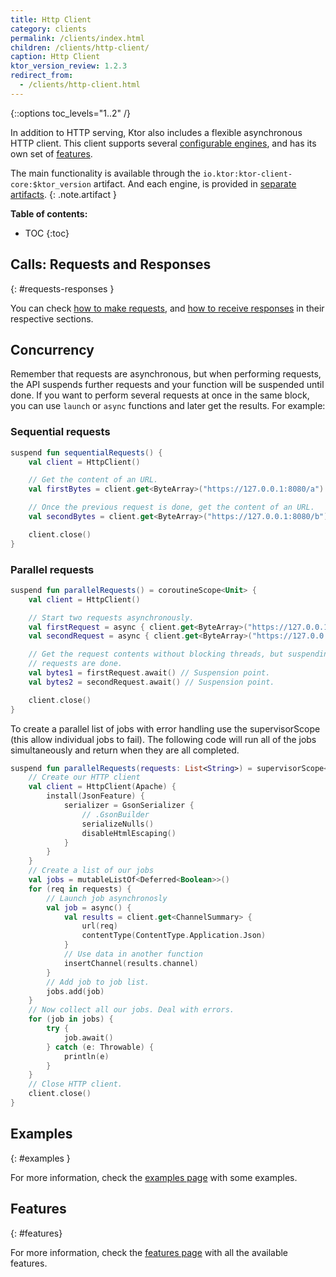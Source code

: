 ```yaml
---
title: Http Client
category: clients
permalink: /clients/index.html
children: /clients/http-client/
caption: Http Client
ktor_version_review: 1.2.3
redirect_from:
  - /clients/http-client.html
---
```


{::options toc_levels="1..2" /}

In addition to HTTP serving, Ktor also includes a flexible asynchronous HTTP client.
This client supports several [configurable engines](/clients/http-client/engines.html), and has its own set of [features](/clients/http-client/features.html).

The main functionality is available through the `io.ktor:ktor-client-core:$ktor_version` artifact.
And each engine, is provided in [separate artifacts](/clients/http-client/engines.html).
{: .note.artifact }

**Table of contents:**

* TOC
{:toc}

## Calls: Requests and Responses

{: #requests-responses }

You can check [how to make requests](/clients/http-client/call/requests.html),
and [how to receive responses](/clients/http-client/call/responses.html) in their respective sections.

## Concurrency

Remember that requests are asynchronous, but when performing requests, the API suspends further requests
and your function will be suspended until done. If you want to perform several requests at once
in the same block, you can use `launch` or `async` functions and later get the results.
For example:

### Sequential requests

```kotlin
suspend fun sequentialRequests() {
    val client = HttpClient()

    // Get the content of an URL.
    val firstBytes = client.get<ByteArray>("https://127.0.0.1:8080/a")

    // Once the previous request is done, get the content of an URL.
    val secondBytes = client.get<ByteArray>("https://127.0.0.1:8080/b")

    client.close()
}
```

### Parallel requests

```kotlin
suspend fun parallelRequests() = coroutineScope<Unit> {
    val client = HttpClient()

    // Start two requests asynchronously.
    val firstRequest = async { client.get<ByteArray>("https://127.0.0.1:8080/a") }
    val secondRequest = async { client.get<ByteArray>("https://127.0.0.1:8080/b") }

    // Get the request contents without blocking threads, but suspending the function until both
    // requests are done.
    val bytes1 = firstRequest.await() // Suspension point.
    val bytes2 = secondRequest.await() // Suspension point.

    client.close()
}
```

To create a parallel list of jobs with error handling use the supervisorScope (this allow individual jobs to fail). The following code will run all of the jobs simultaneously and return when they are all completed.
```kotlin
suspend fun parallelRequests(requests: List<String>) = supervisorScope<Unit> {
    // Create our HTTP client
    val client = HttpClient(Apache) {
        install(JsonFeature) {
            serializer = GsonSerializer {
                // .GsonBuilder
                serializeNulls()
                disableHtmlEscaping()
            }
        }
    }
    // Create a list of our jobs
    val jobs = mutableListOf<Deferred<Boolean>>()
    for (req in requests) {
        // Launch job asynchronosly 
        val job = async() {
            val results = client.get<ChannelSummary> {
                url(req)
                contentType(ContentType.Application.Json)
            }
            // Use data in another function
            insertChannel(results.channel)
        }
        // Add job to job list.
        jobs.add(job)
    }
    // Now collect all our jobs. Deal with errors.
    for (job in jobs) {
        try {
            job.await()
        } catch (e: Throwable) {
            println(e)
        }
    }
    // Close HTTP client.
    client.close()
}
```

## Examples
{: #examples }

For more information, check the [examples page](/clients/http-client/examples.html) with some examples.

## Features
{: #features}

For more information, check the [features page](/clients/http-client/features.html) with all the available features.
